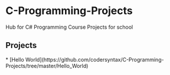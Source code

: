 # C-Programming-Projects
Hub for C# Programming Course Projects for school

<h2>Projects</h2>
* [Hello World](https://github.com/codersyntax/C-Programming-Projects/tree/master/Hello_World)
